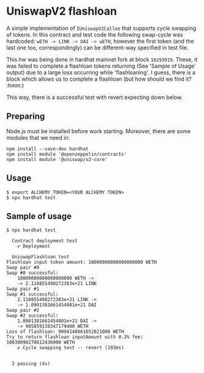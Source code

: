 # UniswapV2 flashloan 

A simple implementation of `IUniswapV2Callee` that supports cycle swapping of tokens. In this contract and test code the following swap-cycle was hardcoded: 
`wETH -> LINK -> DAI -> wETH`, however the first token (and the last one too, correspondingly) can be different-way specified in test file.

This hw was being done in hardhat mainnet fork at block `16293919`. These, it was failed to complete a flashloan tokens returning (See 'Sample of Usage' output) due to a large loss occurring while 'flashloaning'. I guess, there is a block which allows us to complete a flashloan (but how should we find it? :hmm:)

This way, there is a successful test with revert expecting down below.

## Preparing
Node.js must be installed before work starting. Moreover, there are some modules that we need in:
```
npm install --save-dev hardhat
npm install module '@openzeppelin/contracts'
npm install module '@uniswap/v2-core'
```

## Usage
```
$ export ALCHEMY_TOKEN=<YOUR ALCHEMY TOKEN>
$ npx hardhat test
```

## Sample of usage
```
$ npx hardhat test

  Contract deployment test
    ✔ Deployment

  UniswapFlashloan test
Flashloan input token amount: 10000000000000000000 WETH
Swap pair #0
Swap #0 successful:
    10000000000000000000 WETH ->
    -> 2.110855490272383e+21 LINK
Swap pair #1
Swap #1 successful:
    2.110855490272383e+21 LINK ->
    -> 1.0901381661454801e+21 DAI
Swap pair #2
Swap #2 successful:
    1.0901381661454801e+21 DAI ->
    -> 905859138347179400 WETH
Loss of flashloan: 9094140861652821000 WETH
Try to return flashloan inputAmount with 0.3% fee: 10030090270812436000 WETH
    ✔ Cycle swapping test -- revert (193ms)


  2 passing (4s)

```
